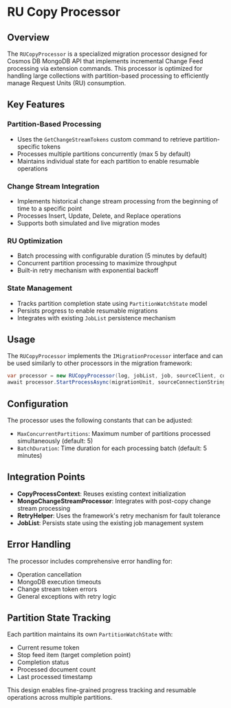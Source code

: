 # RU Copy Processor

## Overview
The `RUCopyProcessor` is a specialized migration processor designed for Cosmos DB MongoDB API that implements incremental Change Feed processing via extension commands. This processor is optimized for handling large collections with partition-based processing to efficiently manage Request Units (RU) consumption.

## Key Features

### Partition-Based Processing
- Uses the `GetChangeStreamTokens` custom command to retrieve partition-specific tokens
- Processes multiple partitions concurrently (max 5 by default)
- Maintains individual state for each partition to enable resumable operations

### Change Stream Integration
- Implements historical change stream processing from the beginning of time to a specific point
- Processes Insert, Update, Delete, and Replace operations
- Supports both simulated and live migration modes

### RU Optimization
- Batch processing with configurable duration (5 minutes by default)
- Concurrent partition processing to maximize throughput
- Built-in retry mechanism with exponential backoff

### State Management
- Tracks partition completion state using `PartitionWatchState` model
- Persists progress to enable resumable migrations
- Integrates with existing `JobList` persistence mechanism

## Usage

The `RUCopyProcessor` implements the `IMigrationProcessor` interface and can be used similarly to other processors in the migration framework:

```csharp
var processor = new RUCopyProcessor(log, jobList, job, sourceClient, config);
await processor.StartProcessAsync(migrationUnit, sourceConnectionString, targetConnectionString);
```

## Configuration

The processor uses the following constants that can be adjusted:
- `MaxConcurrentPartitions`: Maximum number of partitions processed simultaneously (default: 5)
- `BatchDuration`: Time duration for each processing batch (default: 5 minutes)

## Integration Points

- **CopyProcessContext**: Reuses existing context initialization
- **MongoChangeStreamProcessor**: Integrates with post-copy change stream processing
- **RetryHelper**: Uses the framework's retry mechanism for fault tolerance
- **JobList**: Persists state using the existing job management system

## Error Handling

The processor includes comprehensive error handling for:
- Operation cancellation
- MongoDB execution timeouts
- Change stream token errors
- General exceptions with retry logic

## Partition State Tracking

Each partition maintains its own `PartitionWatchState` with:
- Current resume token
- Stop feed item (target completion point)
- Completion status
- Processed document count
- Last processed timestamp

This design enables fine-grained progress tracking and resumable operations across multiple partitions.